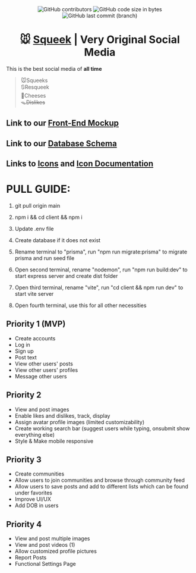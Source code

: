 <div align="center">
  <img alt="GitHub contributors" src="https://img.shields.io/github/contributors/FSA-team-name/squeek">
  <img alt="GitHub code size in bytes" src="https://img.shields.io/github/languages/code-size/FSA-team-name/squeek">
  <img alt="GitHub last commit (branch)" src="https://img.shields.io/github/last-commit/FSA-team-name/squeek/main">
  </div>


<h1 align="center">🐭 <a href='https://squeek.onrender.com/'>Squeek</a> | Very Original Social Media</h1>

This is the best social media of **all time**

>🐭Squeeks\
>🔃Resqueek\
>🧀Cheeses\
>🪤~~Dislikes~~

## Link to our [Front-End Mockup](https://excalidraw.com/#json=j2T-UxAEHn4Ybml9w0HkN,CI36Lhy0VPoHmpZmzPZoRQ)

## Link to our [Database Schema](https://drawsql.app/teams/team-name-29/diagrams/squeek)

## Links to [Icons](https://www.figma.com/file/7U2x1eaasrBD4qYwhxq5xs/Bootstrap-Icons-(Community)?type=design&node-id=1287-4117&mode=design&t=16hEUG7CflyookJz-0) and [Icon Documentation](https://icons.getbootstrap.com/#icon-font)

# PULL GUIDE:

1. git pull origin main

2. npm i && cd client && npm i

3. Update .env file

4. Create database if it does not exist

5. Rename terminal to "prisma", run "npm run migrate:prisma" to migrate prisma and run seed file

6. Open second terminal, rename "nodemon", run "npm run build:dev" to start express server and create dist folder

7. Open third terminal, rename "vite", run "cd client && npm run dev" to start vite server

8. Open fourth terminal, use this for all other necessities

## Priority 1 **(MVP)**
- Create accounts
- Log in
- Sign up
- Post text
- View other users' posts
- View other users' profiles
- Message other users

## Priority 2
- View and post images
- Enable likes and dislikes, track, display
- Assign avatar profile images (limited customizability)
- Create working search bar (suggest users while typing, onsubmit show everything else)
- Style & Make mobile responsive

## Priority 3
- Create communities
- Allow users to join communities and browse through community feed
- Allow users to save posts and add to different lists which can be found under favorites
- Improve UI/UX
- Add DOB in users

## Priority 4
- View and post multiple images
- View and post videos (1)
- Allow customized profile pictures
- Report Posts
- Functional Settings Page